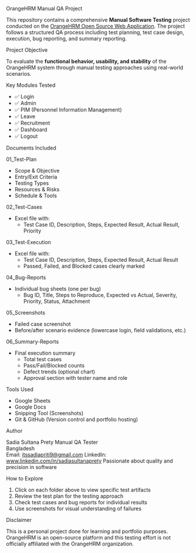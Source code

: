 OrangeHRM Manual QA Project

This repository contains a comprehensive **Manual Software Testing** project conducted on the [OrangeHRM Open Source Web Application](https://opensource-demo.orangehrmlive.com/).
The project follows a structured QA process including test planning, test case design, execution, bug reporting, and summary reporting.

Project Objective

To evaluate the **functional behavior, usability, and stability** of the OrangeHRM system through manual testing approaches using real-world scenarios.

Key Modules Tested

- ✅ Login
- ✅ Admin
- ✅ PIM (Personnel Information Management)
- ✅ Leave
- ✅ Recruitment
- ✅ Dashboard 
- ✅ Logout
 

Documents Included

01_Test-Plan
- Scope & Objective
- Entry/Exit Criteria
- Testing Types
- Resources & Risks
- Schedule & Tools

02_Test-Cases
- Excel file with:
  - Test Case ID, Description, Steps, Expected Result, Actual Result, Priority
 
03_Test-Execution
- Excel file with:
  - Test Case ID, Description, Steps, Expected Result, Actual Result
  - Passed, Failed, and Blocked cases clearly marked

04_Bug-Reports
- Individual bug sheets (one per bug)
  - Bug ID, Title, Steps to Reproduce, Expected vs Actual, Severity, Priority, Status, Attachment 

05_Screenshots
- Failed case screenshot
- Before/after scenario evidence (lowercase login, field validations, etc.)

06_Summary-Reports
- Final execution summary
  - Total test cases
  - Pass/Fail/Blocked counts
  - Defect trends (optional chart)
  - Approval section with tester name and role



Tools Used

- Google Sheets
- Google Docs
- Snipping Tool (Screenshots)
- Git & GitHub (Version control and portfolio hosting)


Author

Sadia Sultana Prety 
Manual QA Tester  
Bangladesh  
Email: itssadiapriti9@gmail.com 
LinkedIn: www.linkedin.com/in/sadiasultanaprety
Passionate about quality and precision in software


How to Explore

1. Click on each folder above to view specific test artifacts  
2. Review the test plan for the testing approach  
3. Check test cases and bug reports for individual results  
4. Use screenshots for visual understanding of failures

Disclaimer

This is a personal project done for learning and portfolio purposes. OrangeHRM is an open-source platform and this testing effort is not officially affiliated with the OrangeHRM organization.





